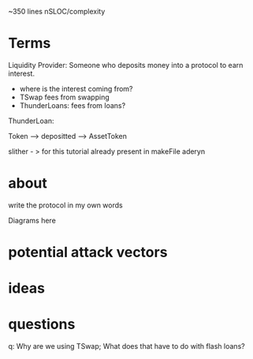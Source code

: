 ~350 lines nSLOC/complexity

# Terms

Liquidity Provider: Someone who deposits money into a protocol to earn interest.

- where is the interest coming from?
- TSwap fees from swapping
- ThunderLoans: fees from loans?

ThunderLoan:

Token --> depositted --> AssetToken

slither - > for this tutorial already present in makeFile
aderyn

# about

write the protocol in my own words

Diagrams here

# potential attack vectors

# ideas

# questions

q: Why are we using TSwap; What does that have to do with flash loans?
